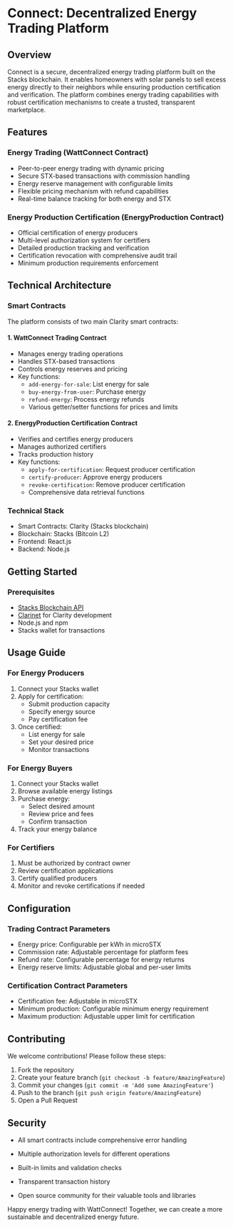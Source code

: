 # Connect: Decentralized Energy Trading Platform

## Overview
Connect is a secure, decentralized energy trading platform built on the Stacks blockchain. It enables homeowners with solar panels to sell excess energy directly to their neighbors while ensuring production certification and verification. The platform combines energy trading capabilities with robust certification mechanisms to create a trusted, transparent marketplace.

## Features

### Energy Trading (WattConnect Contract)
- Peer-to-peer energy trading with dynamic pricing
- Secure STX-based transactions with commission handling
- Energy reserve management with configurable limits
- Flexible pricing mechanism with refund capabilities
- Real-time balance tracking for both energy and STX

### Energy Production Certification (EnergyProduction Contract)
- Official certification of energy producers
- Multi-level authorization system for certifiers
- Detailed production tracking and verification
- Certification revocation with comprehensive audit trail
- Minimum production requirements enforcement

## Technical Architecture

### Smart Contracts
The platform consists of two main Clarity smart contracts:

#### 1. WattConnect Trading Contract
- Manages energy trading operations
- Handles STX-based transactions
- Controls energy reserves and pricing
- Key functions:
  - `add-energy-for-sale`: List energy for sale
  - `buy-energy-from-user`: Purchase energy
  - `refund-energy`: Process energy refunds
  - Various getter/setter functions for prices and limits

#### 2. EnergyProduction Certification Contract
- Verifies and certifies energy producers
- Manages authorized certifiers
- Tracks production history
- Key functions:
  - `apply-for-certification`: Request producer certification
  - `certify-producer`: Approve energy producers
  - `revoke-certification`: Remove producer certification
  - Comprehensive data retrieval functions

### Technical Stack
- Smart Contracts: Clarity (Stacks blockchain)
- Blockchain: Stacks (Bitcoin L2)
- Frontend: React.js
- Backend: Node.js

## Getting Started

### Prerequisites
- [Stacks Blockchain API](https://github.com/blockstack/stacks-blockchain-api)
- [Clarinet](https://github.com/hirosystems/clarinet) for Clarity development
- Node.js and npm
- Stacks wallet for transactions


## Usage Guide

### For Energy Producers
1. Connect your Stacks wallet
2. Apply for certification:
   - Submit production capacity
   - Specify energy source
   - Pay certification fee
3. Once certified:
   - List energy for sale
   - Set your desired price
   - Monitor transactions

### For Energy Buyers
1. Connect your Stacks wallet
2. Browse available energy listings
3. Purchase energy:
   - Select desired amount
   - Review price and fees
   - Confirm transaction
4. Track your energy balance

### For Certifiers
1. Must be authorized by contract owner
2. Review certification applications
3. Certify qualified producers
4. Monitor and revoke certifications if needed

## Configuration

### Trading Contract Parameters
- Energy price: Configurable per kWh in microSTX
- Commission rate: Adjustable percentage for platform fees
- Refund rate: Configurable percentage for energy returns
- Energy reserve limits: Adjustable global and per-user limits

### Certification Contract Parameters
- Certification fee: Adjustable in microSTX
- Minimum production: Configurable minimum energy requirement
- Maximum production: Adjustable upper limit for certification

## Contributing
We welcome contributions! Please follow these steps:

1. Fork the repository
2. Create your feature branch (`git checkout -b feature/AmazingFeature`)
3. Commit your changes (`git commit -m 'Add some AmazingFeature'`)
4. Push to the branch (`git push origin feature/AmazingFeature`)
5. Open a Pull Request

## Security
- All smart contracts include comprehensive error handling
- Multiple authorization levels for different operations
- Built-in limits and validation checks
- Transparent transaction history



- Open source community for their valuable tools and libraries

Happy energy trading with WattConnect! Together, we can create a more sustainable and decentralized energy future.
